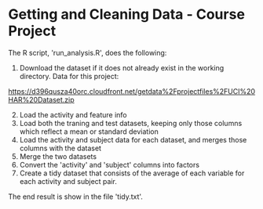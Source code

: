 # Getting and Cleaning Data - Course Project

The R script, 'run_analysis.R', does the following:

1. Download the dataset if it does not already exist in the working directory.
   Data for this project:

https://d396qusza40orc.cloudfront.net/getdata%2Fprojectfiles%2FUCI%20HAR%20Dataset.zip

2. Load the activity and feature info
3. Load both the traning and test datasets, keeping only those columns which
   reflect a mean or standard deviation
4. Load the activity and subject data for each dataset, and merges those
   columns with the dataset
5. Merge the two datasets
6. Convert the 'activity' and 'subject' columns into factors
7. Create a tidy dataset that consists of the average of each variable for each
   activity and subject pair.

The end result is show in the file 'tidy.txt'.

